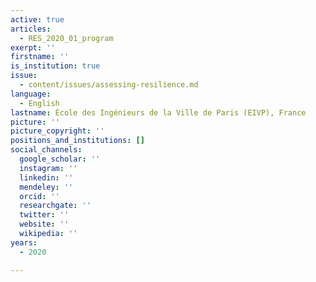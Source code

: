 ```yaml
---
active: true
articles:
  - RES_2020_01_program
exerpt: ''
firstname: ''
is_institution: true
issue:
  - content/issues/assessing-resilience.md
language:
  - English
lastname: École des Ingénieurs de la Ville de Paris (EIVP), France
picture: ''
picture_copyright: ''
positions_and_institutions: []
social_channels:
  google_scholar: ''
  instagram: ''
  linkedin: ''
  mendeley: ''
  orcid: ''
  researchgate: ''
  twitter: ''
  website: ''
  wikipedia: ''
years:
  - 2020

---
```

